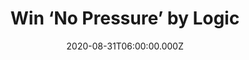 ---
campaign-uuid: "c-4fe54cad-a03b-4c0c-88f0-d7686dcf55dc"
type: "Competition"
category: "Music"
date: "2020-08-31T06:00:00.000Z"
end-date: "2020-09-30T23:59:00.000Z"
disable-form: false
is_promoted: false
has_entry_page: true
title: "Win ‘No Pressure’ by Logic"
competition-description: "<p>Grammy-nominated, multi-platinum artist Logic gets back\
  \ to the roots of his craft with the completion of his new album ‘No Pressure’.\
  \ His new album represents a more laid-back and reinvigorated Logic – aka Sir Robert\
  \ Bryson Hall II – unafraid to question societal norms as well as his own self-worth.</p>\n\
  <p>Click below for a chance to win.</p>\n"
hero-header: "Win ‘No Pressure’ by Logic"
terms-confirmation: "N/A"
banner-img: "https://assets.expresslyapp.com/asset-d806f1ef-6163-490b-a481-37f426362d58.jpg"
logo-left-href: "http://club.expressly.io"
logo-left-image: "https://assets.expresslyapp.com/asset-679252d2-338f-40e8-8b4c-0cd79f31399f.jpg"
logo-left-title: "Expressly club"
bg-image-hero: "https://assets.expresslyapp.com/asset-294ab3a8-d4fb-4c8f-b478-25948e5d6317.jpg"
bg-image-first: "https://assets.expresslyapp.com/asset-652675c4-9580-4df1-92c2-eabc559fb1b4.jpg"
section1-content: "<p>Grammy-nominated, multi-platinum artist Logic gets back to the\
  \ roots of his craft with the completion of his new album. After six years of major\
  \ career accomplishments, including four #1 albums, 'No Pressure' finds Logic back\
  \ in the studio with renowned producer No I.D., who produced Logic's groundbreaking\
  \ RIAA gold debut album of 2014, 'Under Pressure'. Working again with No I.D., and\
  \ 6IX, 'No Pressure' is the full circle career moment for Logic, making the music\
  \ he loves when he's under 'no pressure'.</p>\n"
entry-title: "Win ‘No Pressure’ by Logic"
entry-content: "<p>Enter the draw to win ‘No Pressure’ by Logic by completing the\
  \ form below before 23:59 on the 31st of September 2020.</p>\n"
has-winner: false
prize-description: "‘No Pressure’ by Logic"
special-conditions: "Multiple entries are allowed up to one every day.\r\n\r\nThis\
  \ competition is also available on: https://aaa.nme.com/competitions/logic-no-pressure"
country-restrictions:
- "GB"
---